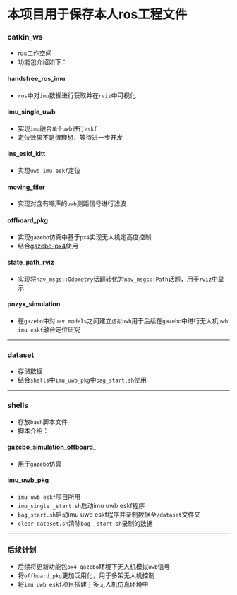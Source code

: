 # 本项目用于保存本人ros工程文件
### catkin_ws
* ros工作空间  
* 功能包介绍如下：  
#### handsfree_ros_imu
* ```ros```中对```imu```数据进行获取并在```rviz```中可视化  
#### imu_single_uwb
* 实现```imu```融合```单个uwb```进行```eskf```  
* 定位效果不是很理想，等待进一步开发  
#### ins_eskf_kitt
* 实现```uwb imu eskf```定位  
#### moving_filer
* 实现对含有噪声的```uwb```测距信号进行滤波  
#### offboard_pkg
* 实现```gazebo```仿真中基于```px4```实现无人机定高度控制 
* 结合[gazebo-px4](https://github.com/PDXzst/PX4-Autopilot)使用  
#### state_path_rviz
* 实现将```nav_msgs::Odometry```话题转化为```nav_msgs::Path```话题，用于```rviz```中显示  
#### pozyx_simulation
* 在```gazebo```中对```uav models```之间建立```虚拟uwb```用于后续在```gazebo```中进行无人机```uwb imu eskf```融合定位研究  
***
### dataset
* 存储数据  
* 结合```shells```中```imu_uwb_pkg```中```bag_start.sh```使用  
***
### shells
* 存放```bash```脚本文件
* 脚本介绍：
#### gazebo_simulation_offboard_
* 用于```gazebo```仿真
#### imu_uwb_pkg
* ```imu uwb eskf```项目所用  
* ```imu_single _start.sh```启动imu uwb eskf程序  
* ```bag_start.sh```启动imu uwb eskf程序并录制数据至```/dataset```文件夹  
* ```clear_dataset.sh```清除```bag _start.sh```录制的数据
***
### 后续计划
* 后续将更新功能包```px4 gazebo```环境下无人机模拟```uwb```信号  
* 将```offboard_pkg```更加泛用化，用于多架无人机控制  
* 将```imu uwb eskf```项目搭建于多无人机仿真环境中  
